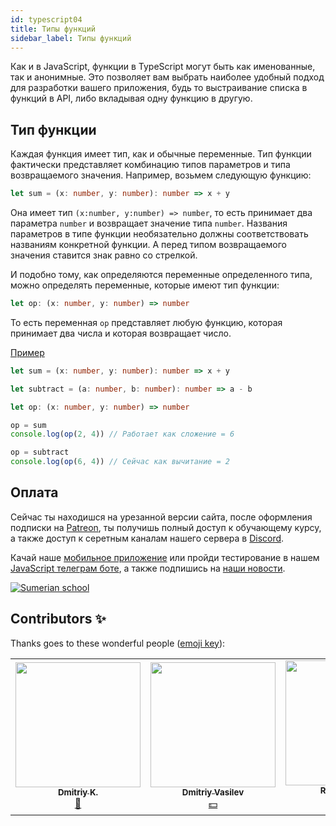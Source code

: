 ```yaml
---
id: typescript04
title: Типы функций
sidebar_label: Типы функций
---
```


Как и в JavaScript, функции в TypeScript могут быть как именованные, так и анонимные. Это позволяет вам выбрать наиболее удобный подход для разработки вашего приложения, будь то выстраивание списка в функций в API, либо вкладывая одну функцию в другую.

## Тип функции

Каждая функция имеет тип, как и обычные переменные. Тип функции фактически представляет комбинацию типов параметров и типа возвращаемого значения. Например, возьмем следующую функцию:

```ts
let sum = (x: number, y: number): number => x + y
```

Она имеет тип `(x:number, y:number) => number`, то есть принимает два параметра `number` и возвращает значение типа `number`. Названия параметров в типе функции необязательно должны соответствовать названиям конкретной функции. А перед типом возвращаемого значения ставится знак равно со стрелкой.

И подобно тому, как определяются переменные определенного типа, можно определять переменные, которые имеют тип функции:

```ts
let op: (x: number, y: number) => number
```

То есть переменная `op` представляет любую функцию, которая принимает два числа и которая возвращает число.

[Пример](https://www.typescriptlang.org/play?ssl=12&ssc=50&pln=1&pc=1#code/DYUwLgBAzgrgthAvBAFADwFwQHbwEYgBOANBAJ5a5wGECUl+RSAfBGhANTkBQ3oksPGEIBDAMaRkKEQ2pFSeWTXo5GhFhBEQAtBDy8+4CAHsADlnRL55K3Q1UavM0mjxuY49ijHQAOmDGAOYoZigATKQALLS0EAD0cRCABCCADCCAjCCAfCCAQiApgKwgWRCAXCAphRCAgiCA3CAZgGwguYC8IIAcILkuAGxOpi6CwuJg7p7efgHBoS1RMfGJgIQguYCcIIDiICllRSUQgEwggNIgcw05jc3IYUA)

```ts
let sum = (x: number, y: number): number => x + y

let subtract = (a: number, b: number): number => a - b

let op: (x: number, y: number) => number

op = sum
console.log(op(2, 4)) // Работает как сложение = 6

op = subtract
console.log(op(6, 4)) // Сейчас как вычитание = 2
```
<!-- 
Здесь вначале переменная `op` указывает на функцию `sum.` И соответственно вызов `op(2, 4)` фактически будет представлять вызов `sum(2, 4)`. А затем `op` указывает на функцию `subtract.`

## Функции обратного вызова

Тип функции можно использовать как тип переменной, но он также может применяться для определения типа параметра другой функции:

[Пример](https://www.typescriptlang.org/play?ssl=14&ssc=62&pln=1&pc=1#code/DYUwLgBAtghmAWB5ADhAvBAFADwFwQDsBXKAIxACcAaCAT32LMpoHtlK4BLFg-TGBiXLUIpQUwoBKdAD5CQypPHDZEAN4AoCBFCQKIAM5FgkDGw5huBHDVqStEfWCIUCjw8bAaAvho26IcwouHgAxIgIAYz48eQlbZUVVRmE-IJCCcKj0bX5EkTE44SUiylUYCABqUT9IngMWUAA6YBYAc0xYBBRMAEYABhoAJkHA9mDLMIjIyWkAejmIQEIQQG4QQD4QQDYQQFYQQF4QQA4QLZyAZn608YysyJy80oL8kpSytDkKgCoajTqCBubWjq6kMg+qMRqxzpNMtNZhAFhBAMQggB4QHabXYHHIjfpAA)

```ts
let mathOp = (x: number, y: number, operation: (a: number, b: number) => number): number => {
  let result = operation(x, y)
  return result
}

let operationFunc: (x: number, y: number) => number

operationFunc = (a: number, b: number): number => a + b

console.log(mathOp(10, 20, operationFunc)) // Сложение = 30

operationFunc = (a: number, b: number): number => a * b

console.log(mathOp(10, 20, operationFunc)) // Умножение = 200
```

Здесь в функции `mathOp` третий парметр как раз представляет функцию, которая принимает два параметра типа `number` и возвращает число. Фактически тем самым мы можем передавать функции обратного вызова, например, при генерации событий, когда в ответ на некоторое действие срабатывает другая функция. 



## Вопросы:

![Question](https://media.giphy.com/media/l0HlRnAWXxn0MhKLK/giphy.gif)

Функции в `TypeScript` могут быть:

1. Именованные и анонимные
2. Архивные и распакованные
3. Типичные и не типичные

Тип функции фактически представляет комбинацию типов параметров и \_\_\_\_

1. Тип возвращаемого значения
2. Целое число
3. Только строка
4. Возвращаемое значение

В функцию можно передавать тип функцию

1. true
2. false

Для того чтобы понять насколько вы усвоили этот урок пройдите тест в [мобильном приложении](http://onelink.to/njhc95) в нашей школы по этой теме.

![Sumerian school](/img/app.jpg)

## Ссылки:

1. [Статья "Тип функции и стрелочные функции", metanit.com](https://metanit.com/web/typescript/2.3.php)
2. [Статья "Функции в языке TypeScript", medium.com](https://medium.com/@sergey.bakaev/%D1%84%D1%83%D0%BD%D0%BA%D1%86%D0%B8%D0%B8-%D0%B2-%D1%8F%D0%B7%D1%8B%D0%BA%D0%B5-typescript-1cb853e09020)
3. [Статья "Типы функций", typescript-lang.ru](http://typescript-lang.ru/docs/Functions.html)
-->

## Оплата

Сейчас ты находишся на урезанной версии сайта, после оформления подписки на [Patreon](https://www.patreon.com/javascriptcamp), ты получишь полный доступ к обучающему курсу, а также доступ к серетным каналам нашего сервера в [Discord](https://discord.gg/6GDAfXn).  

Качай наше [мобильное приложение](http://onelink.to/njhc95) или пройди тестирование в нашем [JavaScript телеграм боте](https://t.me/javascriptcamp_bot), а также подпишись на [наши новости](https://t.me/javascriptapp).


[![Sumerian school](/img/app.jpg)](http://onelink.to/njhc95)

 


## Contributors ✨

Thanks goes to these wonderful people ([emoji key](https://allcontributors.org/docs/en/emoji-key)):

<!-- ALL-CONTRIBUTORS-LIST:START - Do not remove or modify this section -->
<!-- prettier-ignore-start -->
<!-- markdownlint-disable -->
<table>
  <tr>
    <td align="center"><a href="https://github.com/KoDim-React"><img src="https://avatars1.githubusercontent.com/u/72087863?v=4?s=200" width="200px;" alt=""/><br /><sub><b>Dmitriy K.</b></sub></a><br /><a href="#mentoring-KoDim-React" title="Mentoring">📖</a></td>
    <td align="center"><a href="https://fullstackserverless.github.io/"><img src="https://avatars0.githubusercontent.com/u/6774813?v=4?s=200" width="200px;" alt=""/><br /><sub><b>Dmitriy Vasilev</b></sub></a><br /><a href="#financial-gHashTag" title="Financial">💵</a></td>
     <td align="center"><a href="https://github.com/Resoner2005"><img src="https://avatars1.githubusercontent.com/u/75675814?v=4?s=200" width="200px;" alt=""/><br /><sub><b>Resoner2005</b></sub></a><br /><a href="https://github.com/gHashTag/react-native-village/issues?q=author%3AResoner2005" title="Bug reports">🐛 🎨 🖋</a></td>
     <td align="center"><a href="https://github.com/Navernoss"><img src="https://avatars0.githubusercontent.com/u/75784137?v=4?s=200" width="200px;" alt=""/><br /><sub><b>Navernoss</b></sub></a><br /><a href="#content-Navernoss" title="Content">🖋 🐛 🎨 </a></td>
  </tr>
 
</table>
